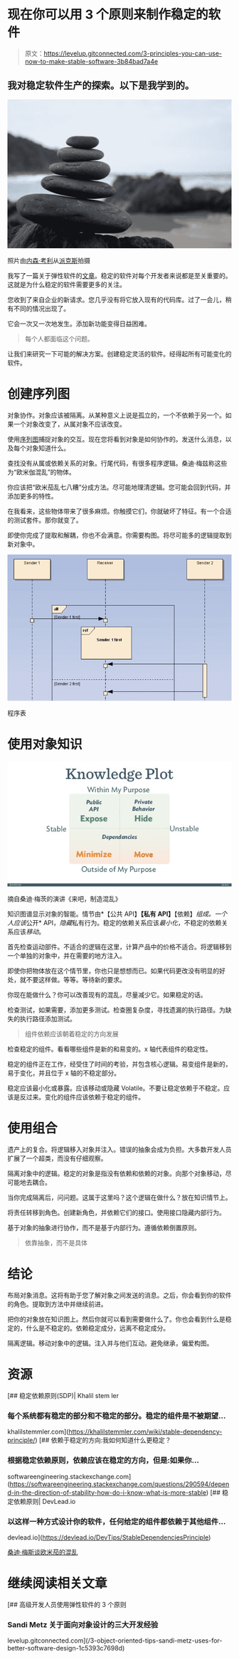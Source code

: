 # 现在你可以用 3 个原则来制作稳定的软件

> 原文：<https://levelup.gitconnected.com/3-principles-you-can-use-now-to-make-stable-software-3b84bad7a4e>

## 我对稳定软件生产的探索。以下是我学到的。

![](img/fe1a3f5d0ba93b812c651fdeed51ebce.png)

照片由[内森·考利](https://www.pexels.com/@mastercowley?utm_content=attributionCopyText&utm_medium=referral&utm_source=pexels)从[派克斯](https://www.pexels.com/photo/photo-of-stacked-rocks-near-shore-1192672/?utm_content=attributionCopyText&utm_medium=referral&utm_source=pexels)拍摄

我写了一篇关于弹性软件的[文章](/3-object-oriented-tips-sandi-metz-uses-for-better-software-design-1c5393c7698d)。稳定的软件对每个开发者来说都是至关重要的。这就是为什么稳定的软件需要更多的关注。

您收到了来自企业的新请求。您几乎没有将它放入现有的代码库。过了一会儿，稍有不同的情况出现了。

它会一次又一次地发生。添加新功能变得日益困难。

> 每个人都面临这个问题。

让我们来研究一下可能的解决方案。创建稳定灵活的软件。经得起所有可能变化的软件。

# 创建序列图

对象协作。对象应该被隔离。从某种意义上说是孤立的，一个不依赖于另一个。如果一个对象改变了，从属对象不应该改变。

使用[序列图](https://www.websequencediagrams.com/)捕捉对象的交互。现在您将看到对象是如何协作的。发送什么消息，以及每个对象知道什么。

查找没有从属或依赖关系的对象。行尾代码，有很多程序逻辑。桑迪·梅兹称这些为“欧米伽混乱”的物体。

你应该把“欧米茄乱七八糟”分成方法。尽可能地理清逻辑。您可能会回到代码，并添加更多的特性。

在我看来，这些物体带来了很多麻烦。你触摸它们，你就破坏了特征。有一个合适的测试套件。那你就变了。

即使你完成了提取和解耦，你也不会满意。你需要构图。将尽可能多的逻辑提取到新对象中。

![](img/db37f3a274d7df9cb8bfc10dab509752.png)

程序表

# 使用对象知识

![](img/090ea8036c135cd18ffd6f59c16f976a.png)

摘自桑迪·梅茨的演讲《来吧，制造混乱》

知识图谱显示对象的智能。情节由*【公共 API】**【私有 API】**【依赖】*组成。一个人应该*公开* API，*隐藏*私有行为。稳定的依赖关系应该*最小化*，不稳定的依赖关系应该*移动*。

首先检查运动部件。不适合的逻辑在这里，计算产品中的价格不适合。将逻辑移到一个单独的对象中，并在需要的地方注入。

即使你把物体放在这个情节里，你也只是想想而已。如果代码更改没有明显的好处，就不要这样做。等等。等待新的要求。

你现在能做什么？你可以改善现有的混乱，尽量减少它。如果稳定的话。

检查测试，如果需要，添加更多测试。检查圈复杂度，寻找遗漏的执行路径。为缺失的执行路径添加测试。

> 组件依赖应该朝着稳定的方向发展

检查稳定的组件。看看哪些组件是新的和易变的。x 轴代表组件的稳定性。

稳定的组件正在工作，经受住了时间的考验，并包含核心逻辑。易变组件是新的，易于变化，并且位于 x 轴的不稳定部分。

稳定应该最小化或暴露。应该移动或隐藏 Volatile。不要让稳定依赖于不稳定。应该是反过来。变化的组件应该依赖于稳定的组件。

# 使用组合

遗产上的复合。将逻辑移入对象并注入。错误的抽象会成为负担。大多数开发人员扩展了一个超类，而没有仔细观察。

隔离对象中的逻辑。稳定的对象是指没有依赖和依赖的对象。向那个对象移动，尽可能地去耦合。

当你完成隔离后，问问题。这属于这里吗？这个逻辑在做什么？放在知识情节上。

将责任转移到角色。创建新角色，并依赖它们的接口。使用接口隐藏内部行为。

基于对象的抽象进行协作，而不是基于内部行为。遵循依赖倒置原则。

> 依靠抽象，而不是具体

# 结论

布局对象消息。这将有助于您了解对象之间发送的消息。之后，你会看到你的软件的角色。提取到方法中并继续前进。

把你的对象放在知识图上。然后你就可以看到需要做什么了。你也会看到什么是稳定的，什么是不稳定的。依赖稳定成分，远离不稳定成分。

隔离逻辑。移动对象中的逻辑。注入并与他们互动。避免继承，偏爱构图。

# 资源

[](https://khalilstemmler.com/wiki/stable-dependency-principle/) [## 稳定依赖原则(SDP)| Khalil stem ler

### 每个系统都有稳定的部分和不稳定的部分。稳定的组件是不被期望…

khalilstemmler.com](https://khalilstemmler.com/wiki/stable-dependency-principle/) [](https://softwareengineering.stackexchange.com/questions/290594/depend-in-the-direction-of-stability-how-do-i-know-what-is-more-stable) [## 依赖于稳定的方向:我如何知道什么更稳定？

### 根据稳定依赖原则，依赖应该在稳定的方向，但是:如果你…

softwareengineering.stackexchange.com](https://softwareengineering.stackexchange.com/questions/290594/depend-in-the-direction-of-stability-how-do-i-know-what-is-more-stable) [](https://devlead.io/DevTips/StableDependenciesPrinciple) [## 稳定依赖原则| DevLead.io

### 以这样一种方式设计你的软件，任何给定的组件都依赖于其他组件…

devlead.io](https://devlead.io/DevTips/StableDependenciesPrinciple) 

[桑迪·梅斯谈欧米茄的混乱](https://www.youtube.com/watch?v=xi3DClfGuqQ)

# 继续阅读相关文章

[](/3-object-oriented-tips-sandi-metz-uses-for-better-software-design-1c5393c7698d) [## 高级开发人员使用弹性软件的 3 个原则

### Sandi Metz 关于面向对象设计的三大开发经验

levelup.gitconnected.com](/3-object-oriented-tips-sandi-metz-uses-for-better-software-design-1c5393c7698d)